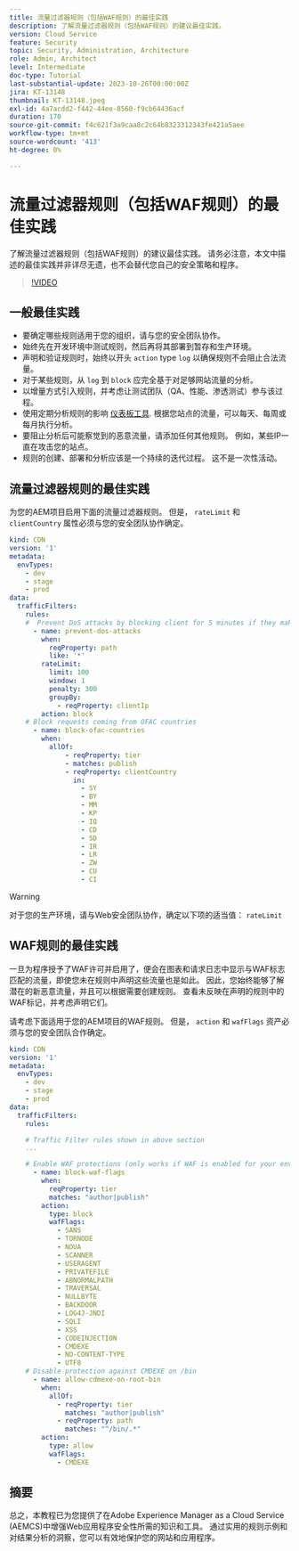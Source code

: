 ```yaml
---
title: 流量过滤器规则（包括WAF规则）的最佳实践
description: 了解流量过滤器规则（包括WAF规则）的建议最佳实践。
version: Cloud Service
feature: Security
topic: Security, Administration, Architecture
role: Admin, Architect
level: Intermediate
doc-type: Tutorial
last-substantial-update: 2023-10-26T00:00:00Z
jira: KT-13148
thumbnail: KT-13148.jpeg
exl-id: 4a7acdd2-f442-44ee-8560-f9cb64436acf
duration: 170
source-git-commit: f4c621f3a9caa8c2c64b8323312343fe421a5aee
workflow-type: tm+mt
source-wordcount: '413'
ht-degree: 0%

---
```


# 流量过滤器规则（包括WAF规则）的最佳实践

了解流量过滤器规则（包括WAF规则）的建议最佳实践。 请务必注意，本文中描述的最佳实践并非详尽无遗，也不会替代您自己的安全策略和程序。

>[!VIDEO](https://video.tv.adobe.com/v/3425408?quality=12&learn=on)

## 一般最佳实践

- 要确定哪些规则适用于您的组织，请与您的安全团队协作。
- 始终先在开发环境中测试规则，然后再将其部署到暂存和生产环境。
- 声明和验证规则时，始终以开头 `action` type `log` 以确保规则不会阻止合法流量。
- 对于某些规则，从 `log` 到 `block` 应完全基于对足够网站流量的分析。
- 以增量方式引入规则，并考虑让测试团队（QA、性能、渗透测试）参与该过程。
- 使用定期分析规则的影响 [仪表板工具](https://github.com/adobe/AEMCS-CDN-Log-Analysis-ELK-Tool). 根据您站点的流量，可以每天、每周或每月执行分析。
- 要阻止分析后可能察觉到的恶意流量，请添加任何其他规则。 例如，某些IP一直在攻击您的站点。
- 规则的创建、部署和分析应该是一个持续的迭代过程。 这不是一次性活动。

## 流量过滤器规则的最佳实践

为您的AEM项目启用下面的流量过滤器规则。 但是， `rateLimit` 和 `clientCountry` 属性必须与您的安全团队协作确定。

```yaml
kind: CDN
version: '1'
metadata:
  envTypes:
    - dev
    - stage
    - prod
data:
  trafficFilters:
    rules:
    #  Prevent DoS attacks by blocking client for 5 minutes if they make more than 100 requests in 1 second.
      - name: prevent-dos-attacks
        when:
          reqProperty: path
          like: '*'
        rateLimit:
          limit: 100
          window: 1
          penalty: 300
          groupBy:
            - reqProperty: clientIp
        action: block
    # Block requests coming from OFAC countries
      - name: block-ofac-countries
        when:
          allOf:
              - reqProperty: tier
              - matches: publish
              - reqProperty: clientCountry
                in:
                  - SY
                  - BY
                  - MM
                  - KP
                  - IQ
                  - CD
                  - SD
                  - IR
                  - LR
                  - ZW
                  - CU
                  - CI
```

>[!WARNING]
>
>对于您的生产环境，请与Web安全团队协作，确定以下项的适当值： `rateLimit`

## WAF规则的最佳实践

一旦为程序授予了WAF许可并启用了，便会在图表和请求日志中显示与WAF标志匹配的流量，即使您未在规则中声明这些流量也是如此。 因此，您始终能够了解潜在的新恶意流量，并且可以根据需要创建规则。 查看未反映在声明的规则中的WAF标记，并考虑声明它们。

请考虑下面适用于您的AEM项目的WAF规则。 但是， `action` 和 `wafFlags` 资产必须与您的安全团队合作确定。

```yaml
kind: CDN
version: '1'
metadata:
  envTypes:
    - dev
    - stage
    - prod
data:
  trafficFilters:
    rules:

    # Traffic Filter rules shown in above section
    ...

    # Enable WAF protections (only works if WAF is enabled for your environment)
      - name: block-waf-flags
        when:
          reqProperty: tier
          matches: "author|publish"
        action:
          type: block
          wafFlags:
            - SANS
            - TORNODE
            - NOUA
            - SCANNER
            - USERAGENT
            - PRIVATEFILE
            - ABNORMALPATH
            - TRAVERSAL
            - NULLBYTE
            - BACKDOOR
            - LOG4J-JNDI
            - SQLI
            - XSS
            - CODEINJECTION
            - CMDEXE
            - NO-CONTENT-TYPE
            - UTF8
    # Disable protection against CMDEXE on /bin
      - name: allow-cdmexe-on-root-bin
        when:
          allOf:
            - reqProperty: tier
              matches: "author|publish"
            - reqProperty: path
              matches: "^/bin/.*"
        action:
          type: allow
          wafFlags:
            - CMDEXE
```

## 摘要

总之，本教程已为您提供了在Adobe Experience Manager as a Cloud Service (AEMCS)中增强Web应用程序安全性所需的知识和工具。 通过实用的规则示例和对结果分析的洞察，您可以有效地保护您的网站和应用程序。



